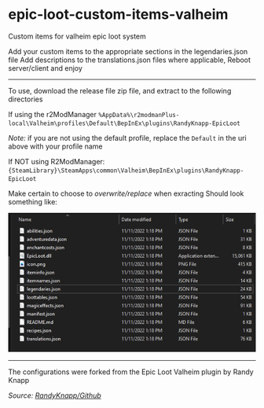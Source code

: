 # epic-loot-custom-items-valheim
Custom items for valheim epic loot system

Add your custom items to the appropriate sections in the legendaries.json file
Add descriptions to the translations.json files where applicable, 
Reboot server/client and enjoy

---



To use, download the release file zip file, and extract to the following directories

If using the r2ModManager
`%AppData%\r2modmanPlus-local\Valheim\profiles\Default\BepInEx\plugins\RandyKnapp-EpicLoot`

_*Note:*_ if you are not using the default profile, replace the `Default` in the uri above with your profile name

If NOT using R2ModManager:
`{SteamLibrary}\SteamApps\common\Valheim\BepInEx\plugins\RandyKnapp-EpicLoot`

Make certain to choose to _overwrite/replace_ when exracting
Should look something like:

![Screenshot](screenshot.png)

---

The configurations were forked from the Epic Loot Valheim plugin by Randy Knapp

*Source: [RandyKnapp/Github](https://github.com/RandyKnapp/ValheimMods/tree/main/EpicLoot)*